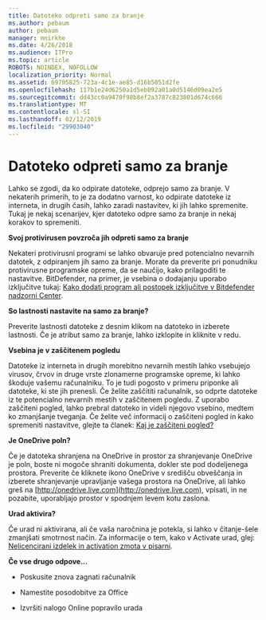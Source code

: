```yaml
---
title: Datoteko odpreti samo za branje
ms.author: pebaum
author: pebaum
manager: mnirkhe
ms.date: 4/26/2018
ms.audience: ITPro
ms.topic: article
ROBOTS: NOINDEX, NOFOLLOW
localization_priority: Normal
ms.assetid: 69705825-723a-4c1e-ae85-d16b5051d2fe
ms.openlocfilehash: 117b1e24d6250a1d5eb092a01a0d5146d09ea2e5
ms.sourcegitcommit: dd43cc0a9470f98b8ef2a3787c823801d674c666
ms.translationtype: MT
ms.contentlocale: sl-SI
ms.lasthandoff: 02/12/2019
ms.locfileid: "29903040"
---
```

# <a name="file-open-read-only"></a>Datoteko odpreti samo za branje

Lahko se zgodi, da ko odpirate datoteke, odprejo samo za branje. V nekaterih primerih, to je za dodatno varnost, ko odpirate datoteke iz interneta, in drugih časih, lahko zaradi nastavitev, ki jih lahko spremenite. Tukaj je nekaj scenarijev, kjer datoteko odpre samo za branje in nekaj korakov to spremeniti.
  
 **Svoj protivirusen povzroča jih odpreti samo za branje**
  
Nekateri protivirusni programi se lahko obvaruje pred potencialno nevarnih datotek, z odpiranjem jih samo za branje. Morate da preverite pri ponudniku protivirusne programske opreme, da se naučijo, kako prilagoditi te nastavitve. BitDefender, na primer, je vsebina o dodajanju uporabo izključitve tukaj: [Kako dodati program ali postopek izključitve v Bitdefender nadzorni Center](https://www.bitdefender.com/support/how-to-add-application-or-process-exclusions-in-bitdefender-control-center-1119.mdl).
  
 **So lastnosti nastavite na samo za branje?**
  
Preverite lastnosti datoteke z desnim klikom na datoteko in izberete lastnosti. Če je atribut samo za branje, lahko izklopite in kliknite v redu.
  
 **Vsebina je v zaščitenem pogledu**
  
Datoteke iz interneta in drugih morebitno nevarnih mestih lahko vsebujejo virusov, črvov in druge vrste zlonamerne programske opreme, ki lahko škoduje vašemu računalniku. To je tudi pogosto v primeru priponke ali datoteke, ki ste jih prenesli. Če želite zaščititi računalnik, so odprte datoteke iz te potencialno nevarnih mestih v zaščitenem pogledu. Z uporabo zaščiteni pogled, lahko prebral datoteko in videli njegovo vsebino, medtem ko zmanjšanje tveganja. Če želite več informacij o zaščiteni pogled in kako spremeniti nastavitve, glejte ta članek: [Kaj je zaščiteni pogled?](https://support.office.com/article/d6f09ac7-e6b9-4495-8e43-2bbcdbcb6653)
  
 **Je OneDrive poln?**
  
Če je datoteka shranjena na OneDrive in prostor za shranjevanje OneDrive je poln, boste ni mogoče shraniti dokumenta, dokler ste pod dodeljenega prostora. Preverite če kliknete ikono OneDrive v središču obveščanja in izberete shranjevanje upravljanje vašega prostora na OneDrive, ali lahko greš na [http://onedrive.live.com](http://onedrive.live.com), vpisati, in ne pozabite, uporabljajo prostor v spodnjem levem kotu zaslona.
  
 **Urad aktivira?**
  
Če urad ni aktivirana, ali če vaša naročnina je potekla, si lahko v čitanje-šele zmanjšati smotrnost način. Za informacije o tem, kako v Activate urad, glej: [Nelicencirani izdelek in activation zmota v pisarni](https://support.office.com/article/0d23d3c0-c19c-4b2f-9845-5344fedc4380).
  
 **Če vse drugo odpove...**
  
- Poskusite znova zagnati računalnik
    
- Namestite posodobitve za Office
    
- Izvršiti nalogo Online popravilo urada
    

